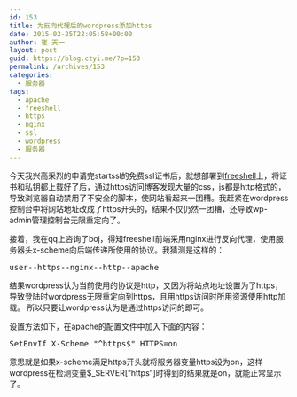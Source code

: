 ```yaml
---
id: 153
title: 为反向代理后的wordpress添加https
date: 2015-02-25T22:05:58+00:00
author: 崔 天一
layout: post
guid: https://blog.ctyi.me/?p=153
permalink: /archives/153
categories:
  - 服务器
tags:
  - apache
  - freeshell
  - https
  - nginx
  - ssl
  - wordpress
  - 服务器
---
```

今天我兴高采烈的申请完startssl的免费ssl证书后，就想部署到[freeshell](https://freeshell.ustc.edu.cn/)上，将证书和私钥都上载好了后，通过https访问博客发现大量的css，js都是http格式的，导致浏览器自动禁用了不安全的脚本，使网站看起来一团糟。我赶紧在wordpress控制台中将网站地址改成了https开头的，结果不仅仍然一团糟，还导致wp-admin管理控制台无限重定向了。

接着，我在qq上咨询了boj，得知freeshell前端采用nginx进行反向代理，使用服务器头x-scheme向后端传递所使用的协议。我猜测是这样的：

<pre class="lang:default range:1 decode:true">user--https--nginx--http--apache</pre>

结果wordpress认为当前使用的协议是http，又因为将站点地址设置为了https，导致登陆时wordpress无限重定向到https，且用https访问时所用资源使用http加载。 所以只要让wordpress认为是通过https访问的即可。

设置方法如下，在apache的配置文件中加入下面的内容：

<pre class="lang:apache decode:true ">SetEnvIf X-Scheme "^https$" HTTPS=on</pre>

意思就是如果x-scheme满足https开头就将服务器变量https设为on，这样wordpress在检测变量<span class="lang:php decode:true crayon-inline">$_SERVER[&#8220;https&#8221;]</span>时得到的结果就是on，就能正常显示了。